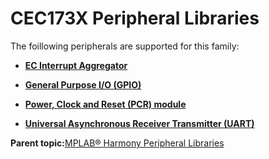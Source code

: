 # CEC173X Peripheral Libraries

The foillowing peripherals are supported for this family:

-   **[EC Interrupt Aggregator](GUID-1ADFDDF8-20D5-420E-8D3E-6587E5F9A215.md)**  

-   **[General Purpose I/O \(GPIO\)](GUID-ED544C7D-3D20-4AEC-99CF-5926C66E9EC7.md)**  

-   **[Power, Clock and Reset \(PCR\) module](GUID-5F4E8EE0-D3FB-41D1-A116-D73324623BD8.md)**  

-   **[Universal Asynchronous Receiver Transmitter \(UART\)](GUID-3C0B743B-4792-4E9A-AD13-6E911B56B2D0.md)**  


**Parent topic:**[MPLAB® Harmony Peripheral Libraries](GUID-B8856C06-A407-4AD1-8E21-0A85BE055F0E.md)

